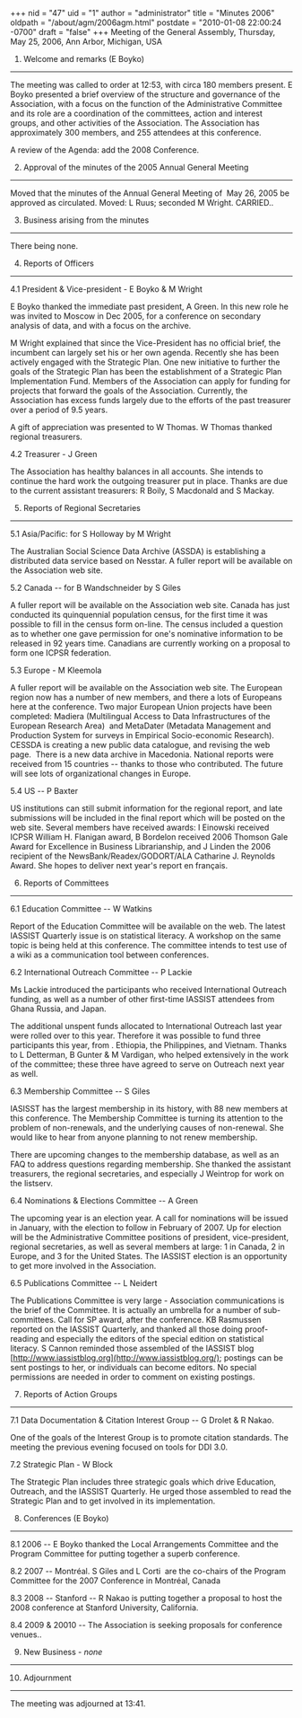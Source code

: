 +++
nid = "47"
uid = "1"
author = "administrator"
title = "Minutes 2006"
oldpath = "/about/agm/2006agm.html"
postdate = "2010-01-08 22:00:24 -0700"
draft = "false"
+++
Meeting of the General Assembly, Thursday, May 25, 2006, Ann Arbor,
Michigan, USA

1. Welcome and remarks (E Boyko)
--------------------------------

The meeting was called to order at 12:53, with circa 180 members
present. E Boyko presented a brief overview of the structure and
governance of the Association, with a focus on the function of the
Administrative Committee and its role are a coordination of the
committees, action and interest groups, and other activities of the
Association. The Association has approximately 300 members, and 255
attendees at this conference.

A review of the Agenda: add the 2008 Conference.

2. Approval of the minutes of the 2005 Annual General Meeting
-------------------------------------------------------------

Moved that the minutes of the Annual General Meeting of  May 26, 2005 be
approved as circulated. Moved: L Ruus; seconded M Wright. CARRIED..

3. Business arising from the minutes
------------------------------------

There being none.

4. Reports of Officers
----------------------

4.1 President & Vice-president - E Boyko & M Wright

E Boyko thanked the immediate past president, A Green. In this new role
he was invited to Moscow in Dec 2005, for a conference on secondary
analysis of data, and with a focus on the archive.

M Wright explained that since the Vice-President has no official brief,
the incumbent can largely set his or her own agenda. Recently she has
been actively engaged with the Strategic Plan. One new initiative to
further the goals of the Strategic Plan has been the establishment of a
Strategic Plan Implementation Fund. Members of the Association can apply
for funding for projects that forward the goals of the Association.
Currently, the Association has excess funds largely due to the efforts
of the past treasurer over a period of 9.5 years.

A gift of appreciation was presented to W Thomas. W Thomas thanked
regional treasurers.

4.2 Treasurer - J Green

The Association has healthy balances in all accounts. She intends to
continue the hard work the outgoing treasurer put in place. Thanks are
due to the current assistant treasurers: R Boily, S Macdonald and S
Mackay.

5. Reports of Regional Secretaries
----------------------------------

5.1 Asia/Pacific: for S Holloway by M Wright

The Australian Social Science Data Archive (ASSDA) is establishing a
distributed data service based on Nesstar. A fuller report will be
available on the Association web site.

5.2 Canada -- for B Wandschneider by S Giles

A fuller report will be available on the Association web site. Canada
has just conducted its quinquennial population census, for the first
time it was possible to fill in the census form on-line. The census
included a question as to whether one gave permission for one's
nominative information to be released in 92 years time. Canadians are
currently working on a proposal to form one ICPSR federation.

5.3 Europe - M Kleemola

A fuller report will be available on the Association web site. The
European region now has a number of new members, and there a lots of
Europeans here at the conference. Two major European Union projects have
been completed: Madiera (Multilingual Access to Data Infrastructures of
the European Research Area)  and MetaDater (Metadata Management and
Production System for surveys in Empirical Socio-economic Research).
CESSDA is creating a new public data catalogue, and revising the web
page.  There is a new data archive in Macedonia. National reports were
received from 15 countries -- thanks to those who contributed. The
future will see lots of organizational changes in Europe.

5.4 US -- P Baxter

US institutions can still submit information for the regional report,
and late submissions will be included in the final report which will be
posted on the web site. Several members have received awards: I Einowski
received ICPSR William H. Flanigan award, B Bordelon received 2006
Thomson Gale Award for Excellence in Business Librarianship, and J
Linden the 2006 recipient of the NewsBank/Readex/GODORT/ALA Catharine J.
Reynolds Award. She hopes to deliver next year's report en français.

6. Reports of Committees
------------------------

6.1 Education Committee -- W Watkins

Report of the Education Committee will be available on the web. The
latest IASSIST Quarterly issue is on statistical literacy. A workshop on
the same topic is being held at this conference. The committee intends
to test use of a wiki as a communication tool between conferences.

6.2 International Outreach Committee -- P Lackie

Ms Lackie introduced the participants who received International
Outreach funding, as well as a number of other first-time IASSIST
attendees from Ghana Russia, and Japan.

The additional unspent funds allocated to International Outreach last
year were rolled over to this year. Therefore it was possible to fund
three participants this year, from . Ethiopia, the Philippines, and
Vietnam. Thanks to L Detterman, B Gunter & M Vardigan, who helped
extensively in the work of the committee; these three have agreed to
serve on Outreach next year as well.

6.3 Membership Committee -- S Giles

IASISST has the largest membership in its history, with 88 new members
at this conference. The Membership Committee is turning its attention to
the problem of non-renewals, and the underlying causes of non-renewal.
She would like to hear from anyone planning to not renew membership.

There are upcoming changes to the membership database, as well as an FAQ
to address questions regarding membership. She thanked the assistant
treasurers, the regional secretaries, and especially J Weintrop for work
on the listserv.

6.4 Nominations & Elections Committee -- A Green

The upcoming year is an election year. A call for nominations will be
issued in January, with the election to follow in February of 2007. Up
for election will be the Administrative Committee positions of
president, vice-president, regional secretaries, as well as several
members at large: 1 in Canada, 2 in Europe, and 3 for the United States.
The IASSIST election is an opportunity to get more involved in the
Association.

6.5 Publications Committee -- L Neidert

The Publications Committee is very large - Association communications is
the brief of the Committee. It is actually an umbrella for a number of
sub-committees. Call for SP award, after the conference. KB Rasmussen
reported on the IASSIST Quarterly, and thanked all those doing
proof-reading and especially the editors of the special edition on
statistical literacy. S Cannon reminded those assembled of the IASSIST
blog [http://www.iassistblog.org](http://www.iassistblog.org/); postings
can be sent postings to her, or individuals can become editors. No
special permissions are needed in order to comment on existing postings.

7. Reports of Action Groups
---------------------------

7.1 Data Documentation & Citation Interest Group -- G Drolet & R Nakao.

One of the goals of the Interest Group is to promote citation standards.
The meeting the previous evening focused on tools for DDI 3.0.

7.2 Strategic Plan - W Block

The Strategic Plan includes three strategic goals which drive Education,
Outreach, and the IASSIST Quarterly. He urged those assembled to read
the Strategic Plan and to get involved in its implementation.

8. Conferences (E Boyko)
------------------------

8.1 2006 -- E Boyko thanked the Local Arrangements Committee and the
Program Committee for putting together a superb conference.

8.2 2007 -- Montréal. S Giles and L Corti  are the co-chairs of the
Program Committee for the 2007 Conference in Montréal, Canada

8.3 2008 -- Stanford -- R Nakao is putting together a proposal to host
the 2008 conference at Stanford University, California.

8.4 2009 & 20010 -- The Association is seeking proposals for conference
venues..

9. New Business - *none*
------------------------

10. Adjournment
---------------

The meeting was adjourned at 13:41.
